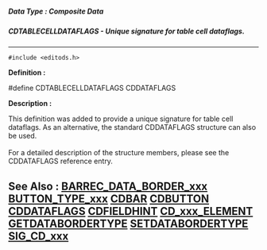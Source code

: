 ##### Data Type : Composite Data
##### CDTABLECELLDATAFLAGS - Unique signature for table cell dataflags.
---
```
#include <editods.h>
```

**Definition :**

#define CDTABLECELLDATAFLAGS CDDATAFLAGS

**Description :**

This definition was added to provide a unique signature for table cell dataflags.  As an alternative, the standard CDDATAFLAGS structure can also be used.<br>
<br>
For a detailed description of the structure members, please see the CDDATAFLAGS reference entry.


**See Also :**
[BARREC_DATA_BORDER_xxx](/domino-c-api-docs/reference/Symb/BARREC_DATA_BORDER_xxx)
[BUTTON_TYPE_xxx](/domino-c-api-docs/reference/Symb/BUTTON_TYPE_xxx)
[CDBAR](/domino-c-api-docs/reference/Data/CDBAR)
[CDBUTTON](/domino-c-api-docs/reference/Data/CDBUTTON)
[CDDATAFLAGS](/domino-c-api-docs/reference/Data/CDDATAFLAGS)
[CDFIELDHINT](/domino-c-api-docs/reference/Data/CDFIELDHINT)
[CD_xxx_ELEMENT](/domino-c-api-docs/reference/Symb/CD_xxx_ELEMENT)
[GETDATABORDERTYPE](/domino-c-api-docs/reference/Func/GETDATABORDERTYPE)
[SETDATABORDERTYPE](/domino-c-api-docs/reference/Func/SETDATABORDERTYPE)
[SIG_CD_xxx](/domino-c-api-docs/reference/Symb/SIG_CD_xxx)
---
